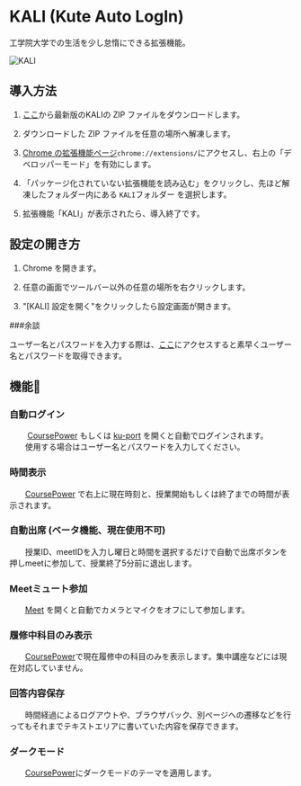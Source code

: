 # KALI (Kute Auto LogIn)
工学院大学での生活を少し怠惰にできる拡張機能。

![KALI](https://github.com/user-attachments/assets/7016e2a6-4f48-4654-a573-700a24e64f0e)


## 導入方法

1. [ここ](https://github.com/SAYUTIM/KALI/releases)から最新版のKALIの ZIP ファイルをダウンロードします。

2. ダウンロードした ZIP ファイルを任意の場所へ解凍します。

3. [Chrome の拡張機能ページ](chrome://extensions/)`chrome://extensions/`にアクセスし、右上の「デベロッパーモード」を有効にします。

4. 「パッケージ化されていない拡張機能を読み込む」をクリックし、先ほど解凍したフォルダー内にある `KALI`フォルダー を選択します。

5. 拡張機能「KALI」が表示されたら、導入終了です。

## 設定の開き方

1. Chrome を開きます。

2. 任意の画面でツールバー以外の任意の場所を右クリックします。

3. "[KALI] 設定を開く"をクリックしたら設定画面が開きます。


###余談

ユーザー名とパスワードを入力する際は、[ここ](chrome://password-manager/passwords/kogakuin.ac.jp)にアクセスすると素早くユーザー名とパスワードを取得できます。


## 機能🎉

### 自動ログイン
　　 [CoursePower](https://study.ns.kogakuin.ac.jp) もしくは [ku-port](https://ku-port.sc.kogakuin.ac.jp) を開くと自動でログインされます。
　　使用する場合はユーザー名とパスワードを入力してください。

### 時間表示
　　[CoursePower](https://study.ns.kogakuin.ac.jp) で右上に現在時刻と、授業開始もしくは終了までの時間が表示されます。

### 自動出席 (ベータ機能、現在使用不可)
　　授業ID、meetIDを入力し曜日と時間を選択するだけで自動で出席ボタンを押しmeetに参加して、授業終了5分前に退出します。

### Meetミュート参加
　　[Meet](https://meet.google.com/) を開くと自動でカメラとマイクをオフにして参加します。

### 履修中科目のみ表示
　　[CoursePower](https://study.ns.kogakuin.ac.jp)で現在履修中の科目のみを表示します。集中講座などには現在対応していません。

### 回答内容保存
　　時間経過によるログアウトや、ブラウザバック、別ページへの遷移などを行ってもそれまでテキストエリアに書いていた内容を保存できます。

### ダークモード
　　[CoursePower](https://study.ns.kogakuin.ac.jp)にダークモードのテーマを適用します。
